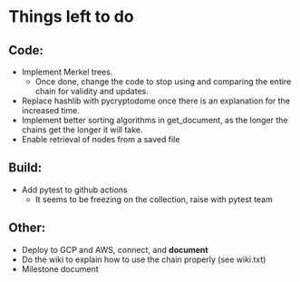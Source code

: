 # Things left to do

## Code:
* Implement Merkel trees.
    * Once done, change the code to stop using and comparing the entire chain for validity and updates.
* Replace hashlib with pycryptodome once there is an explanation for the increased time.
* Implement better sorting algorithms in get_document, as the longer the chains get the longer it will take.
* Enable retrieval of nodes from a saved file

## Build:
* Add pytest to github actions
    * It seems to be freezing on the collection, raise with pytest team
    
## Other:
* Deploy to GCP and AWS, connect, and **document**
* Do the wiki to explain how to use the chain properly (see wiki.txt)
* Milestone document
